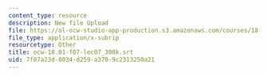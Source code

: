 ```yaml
---
content_type: resource
description: New file Upload
file: https://ol-ocw-studio-app-production.s3.amazonaws.com/courses/18-01sc-single-variable-calculus-fall-2010/7f07a23d8034d259a3709c2313250a21_ocw-18.01-f07-lec07_300k.srt
file_type: application/x-subrip
resourcetype: Other
title: ocw-18.01-f07-lec07_300k.srt
uid: 7f07a23d-8034-d259-a370-9c2313250a21
---
```

